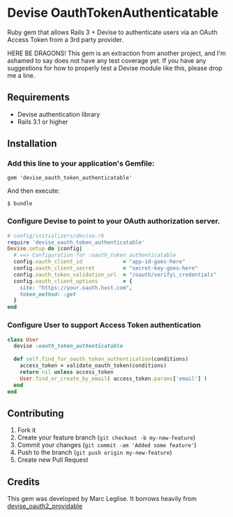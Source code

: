 # Devise OauthTokenAuthenticatable

Ruby gem that allows Rails 3 + Devise to authenticate users via an OAuth Access
Token from a 3rd party provider.

HERE BE DRAGONS! This gem is an extraction from another project, and I'm
ashamed to say does not have any test coverage yet. If you have any suggestions
for how to properly test a Devise module like this, please drop me a line.

## Requirements

* Devise authentication library
* Rails 3.1 or higher

## Installation

### Add this line to your application's Gemfile:

    gem 'devise_oauth_token_authenticatable'

And then execute:

    $ bundle

### Configure Devise to point to your OAuth authorization server.

```ruby
# config/initializers/devise.rb
require 'devise_oauth_token_authenticatable'
Devise.setup do |config|
  # ==> Configuration for :oauth_token_authenticatable
  config.oauth_client_id             = "app-id-goes-here"
  config.oauth_client_secret         = "secret-key-goes-here"
  config.oauth_token_validation_url  = "/oauth/verify\_credentials"
  config.oauth_client_options        = {
    site: "https://your.oauth.host.com",
    token_method: :get
  }
end
```

### Configure User to support Access Token authentication

```ruby
class User
  devise :oauth_token_authenticatable
  
  def self.find_for_oauth_token_authentication(conditions)
    access_token = validate_oauth_token(conditions)
    return nil unless access_token
    User.find_or_create_by_email( access_token.params['email'] )
  end
end
```

## Contributing

1. Fork it
2. Create your feature branch (`git checkout -b my-new-feature`)
3. Commit your changes (`git commit -am 'Added some feature'`)
4. Push to the branch (`git push origin my-new-feature`)
5. Create new Pull Request

## Credits

This gem was developed by Marc Leglise.
It borrows heavily from [devise\_oauth2\_providable](https://github.com/socialcast/devise_oauth2_providable)
